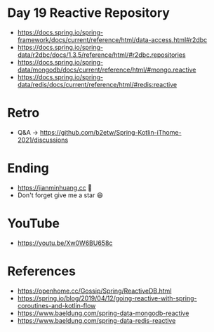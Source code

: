 # Day 19 Reactive Repository
* https://docs.spring.io/spring-framework/docs/current/reference/html/data-access.html#r2dbc
* https://docs.spring.io/spring-data/r2dbc/docs/1.3.5/reference/html/#r2dbc.repositories
* https://docs.spring.io/spring-data/mongodb/docs/current/reference/html/#mongo.reactive
* https://docs.spring.io/spring-data/redis/docs/current/reference/html/#redis:reactive

# Retro
* Q&A -> https://github.com/b2etw/Spring-Kotlin-iThome-2021/discussions

# Ending
* https://jianminhuang.cc 🌈
* Don't forget give me a star 😄

# YouTube
* https://youtu.be/Xw0W6BU658c

# References
* https://openhome.cc/Gossip/Spring/ReactiveDB.html
* https://spring.io/blog/2019/04/12/going-reactive-with-spring-coroutines-and-kotlin-flow
* https://www.baeldung.com/spring-data-mongodb-reactive
* https://www.baeldung.com/spring-data-redis-reactive
